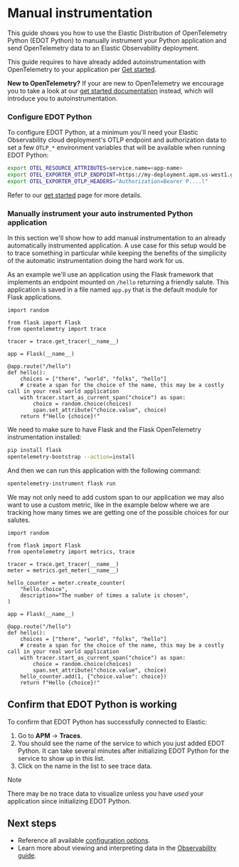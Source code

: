 <!--
Goal of this doc:
The user is able to manually instrument their Python application
-->

# Manual instrumentation

This guide shows you how to use the Elastic Distribution of OpenTelemetry Python (EDOT Python) to manually instrument your Python application and send OpenTelemetry data to an Elastic Observability deployment.

This guide requires to have already added autoinstrumentation with OpenTelemetry to your application per [Get started](./get-started.md).

**New to OpenTelemetry?** If your are new to OpenTelemetry we encourage you to take a look at our [get started documentation](./get-started.md) instead, which will introduce you to autoinstrumentation.

<!-- ✅ Provide _minimal_ configuration/setup -->
### Configure EDOT Python

To configure EDOT Python, at a minimum you'll need your Elastic Observability cloud deployment's OTLP endpoint and
authorization data to set a few `OTLP_*` environment variables that will be available when running EDOT Python:

```sh
export OTEL_RESOURCE_ATTRIBUTES=service.name=<app-name>
export OTEL_EXPORTER_OTLP_ENDPOINT=https://my-deployment.apm.us-west1.gcp.cloud.es.io
export OTEL_EXPORTER_OTLP_HEADERS="Authorization=Bearer P....l"
```

Refer to our [get started](./get-started.md) page for more details.

<!-- ✅ Manually instrument the application and start sending data to Elastic -->
### Manually instrument your auto instrumented Python application

In this section we'll show how to add manual instrumentation to an already automatically instrumented application. A use case for
this setup would be to trace something in particular while keeping the benefits of the simplicity of the automatic instrumentation doing
the hard work for us.

As an example we'll use an application using the Flask framework that implements an endpoint mounted on `/hello` returning a friendly
salute. This application is saved in a file named `app.py` that is the default module for Flask applications.

```
import random

from flask import Flask
from opentelemetry import trace

tracer = trace.get_tracer(__name__)

app = Flask(__name__)

@app.route("/hello")
def hello():
    choices = ["there", "world", "folks", "hello"]
    # create a span for the choice of the name, this may be a costly call in your real world application
    with tracer.start_as_current_span("choice") as span:
        choice = random.choice(choices)
        span.set_attribute("choice.value", choice)
    return f"Hello {choice}!"
```

We need to make sure to have Flask and the Flask OpenTelemetry instrumentation installed:

```bash
pip install flask
opentelemetry-bootstrap --action=install 
```

And then we can run this application with the following command:

```bash
opentelemetry-instrument flask run
```

We may not only need to add custom span to our application we may also want to use a custom metric, like in the example below where we
are tracking how many times we are getting one of the possible choices for our salutes.

```
import random

from flask import Flask
from opentelemetry import metrics, trace

tracer = trace.get_tracer(__name__)
meter = metrics.get_meter(__name__)

hello_counter = meter.create_counter(
    "hello.choice",
    description="The number of times a salute is chosen",
)

app = Flask(__name__)

@app.route("/hello")
def hello():
    choices = ["there", "world", "folks", "hello"]
    # create a span for the choice of the name, this may be a costly call in your real world application
    with tracer.start_as_current_span("choice") as span:
        choice = random.choice(choices)
        span.set_attribute("choice.value", choice)
    hello_counter.add(1, {"choice.value": choice})
    return f"Hello {choice}!"
```

<!--  ✅ What success looks like -->
## Confirm that EDOT Python is working

To confirm that EDOT Python has successfully connected to Elastic:

1. Go to **APM** → **Traces**.
1. You should see the name of the service to which you just added EDOT Python. It can take several minutes after initializing EDOT Python for the service to show up in this list.
1. Click on the name in the list to see trace data.

> [!NOTE]
> There may be no trace data to visualize unless you have _used_ your application since initializing EDOT Python.

<!-- ✅ What they should do next -->
## Next steps

* Reference all available [configuration options](./configure.md).
* Learn more about viewing and interpreting data in the [Observability guide](https://www.elastic.co/guide/en/observability/current/apm.html).
